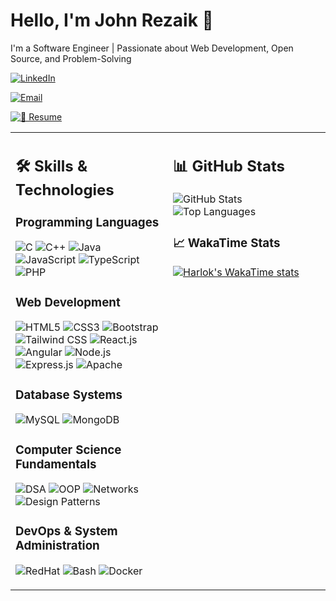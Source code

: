 # Hello, I'm John Rezaik 👋

I'm a Software Engineer | Passionate about Web Development, Open Source, and Problem-Solving

<!-- LinkedIn -->
[![LinkedIn](https://img.shields.io/badge/LinkedIn-Connect-blue?style=for-the-badge&logo=linkedin)](https://www.linkedin.com/in/john-r-a1b4792b9/)

<!-- Email -->
[![Email](https://img.shields.io/badge/Email-Contact-red?style=for-the-badge&logo=gmail)](mailto:johnrezaik@gmail.com)

<!-- CV -->
[![📄 Resume](https://img.shields.io/badge/Resume-View-blue?style=for-the-badge&logo=google-drive)](https://drive.google.com/file/d/17laBU8eOQkJCloq1WA1d2Vtc5__Lgx4P/view?usp=sharing)




<div>
  <table>
  <tr>
    <td valign="top" width="50%">
      <h2>🛠️ Skills & Technologies</h2>
<h3>Programming Languages</h3>
  
  ![C](https://img.shields.io/badge/C-A8B9CC?style=for-the-badge&logo=c&logoColor=black)
  ![C++](https://img.shields.io/badge/C++-00599C?style=for-the-badge&logo=c%2B%2B&logoColor=white)
  ![Java](https://img.shields.io/badge/Java-ED8B00?style=for-the-badge&logo=openjdk&logoColor=white)
  ![JavaScript](https://img.shields.io/badge/JavaScript-F7DF1E?style=for-the-badge&logo=javascript&logoColor=black)
  ![TypeScript](https://img.shields.io/badge/TypeScript-3178C6?style=for-the-badge&logo=typescript&logoColor=black)
  ![PHP](https://img.shields.io/badge/PHP-777BB4?style=for-the-badge&logo=php&logoColor=white)
  
  <h3>Web Development</h3>
  
  ![HTML5](https://img.shields.io/badge/HTML5-E34F26?style=for-the-badge&logo=html5&logoColor=white)
  ![CSS3](https://img.shields.io/badge/CSS3-1572B6?style=for-the-badge&logo=css3&logoColor=white)
  ![Bootstrap](https://img.shields.io/badge/Bootstrap-7952B3?style=for-the-badge&logo=bootstrap&logoColor=white)
  ![Tailwind CSS](https://img.shields.io/badge/Tailwind_CSS-06B6D4?style=for-the-badge&logo=tailwindcss&logoColor=white)
  ![React.js](https://img.shields.io/badge/React-20232A?style=for-the-badge&logo=react&logoColor=61DAFB)
  ![Angular](https://img.shields.io/badge/Angular-DD0031?style=for-the-badge&logo=angular&logoColor=white)
  ![Node.js](https://img.shields.io/badge/Node.js-339933?style=for-the-badge&logo=nodedotjs&logoColor=white)
  ![Express.js](https://img.shields.io/badge/Express.js-000000?style=for-the-badge&logo=express&logoColor=white)
  ![Apache](https://img.shields.io/badge/Apache-D22128?style=for-the-badge&logo=apache&logoColor=white)

  <h3>Database Systems</h3>
  
  ![MySQL](https://img.shields.io/badge/MySQL-4479A1?style=for-the-badge&logo=mysql&logoColor=white)
  ![MongoDB](https://img.shields.io/badge/MongoDB-47A248?style=for-the-badge&logo=mongodb&logoColor=white)
  
  <h3>Computer Science Fundamentals</h3>
  
  ![DSA](https://img.shields.io/badge/Data_Structures_%26_Algorithms-FF6B6B?style=for-the-badge)
  ![OOP](https://img.shields.io/badge/Object_Oriented_Programming-5C2D91?style=for-the-badge)
  ![Networks](https://img.shields.io/badge/Computer_Networks-0078D4?style=for-the-badge&logo=cisco&logoColor=white)
  ![Design Patterns](https://img.shields.io/badge/Design_Patterns-8E44AD?style=for-the-badge)
  
  <h3>DevOps & System Administration</h3>
  
  ![RedHat](https://img.shields.io/badge/Red_Hat-EE0000?style=for-the-badge&logo=redhat&logoColor=white)
  ![Bash](https://img.shields.io/badge/Bash_Scripting-4EAA25?style=for-the-badge&logo=gnubash&logoColor=white)
  ![Docker](https://img.shields.io/badge/Docker-2496ED?style=for-the-badge&logo=docker&logoColor=white)
  
  
</td>
<td valign="top" width="50%">
  <h2>📊 GitHub Stats</h2>
  
<img src="https://github-readme-stats.vercel.app/api?username=JohnRezaik14&show_icons=true&theme=radical&count_private=true&include_all_commits=true" alt="GitHub Stats" />

<img src="https://github-readme-stats.vercel.app/api/top-langs/?username=JohnRezaik14&layout=compact&theme=radical&langs_count=8" alt="Top Languages" />

<h3>📈 WakaTime Stats</h3>

[![Harlok's WakaTime stats](https://github-readme-stats.vercel.app/api/wakatime?username=JohnRezaik14)](https://github.com/anuraghazra/github-readme-stats)

</td>
</tr>
</table>

</div>
